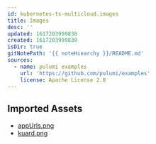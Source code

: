 ```yaml
---
id: kubernetes-ts-multicloud.images
title: Images
desc: ''
updated: 1617203999838
created: 1617203999838
isDir: true
gitNotePath: '{{ noteHiearchy }}/README.md'
sources:
  - name: pulumi examples
    url: 'https://github.com/pulumi/examples'
    license: Apache License 2.0
---
```

## Imported Assets

- [appUrls.png](/assets/appurls.png)
- [kuard.png](/assets/kuard.png)

